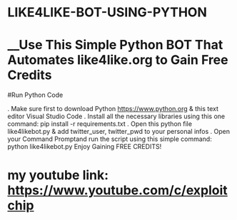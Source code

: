 # LIKE4LIKE-BOT-USING-PYTHON
# ______Use This Simple Python BOT That Automates like4like.org to Gain Free Credits____


#Run Python Code

. Make sure first to download Python https://www.python.org & this text editor Visual Studio Code
. Install all the necessary libraries using this one command: pip install -r requirements.txt
. Open this python file like4likebot.py & add twitter_user, twitter_pwd to your personal infos
. Open your Command Promptand run the script using this simple command: python like4likebot.py
Enjoy Gaining FREE CREDITS!
# my youtube link: https://www.youtube.com/c/exploitchip
